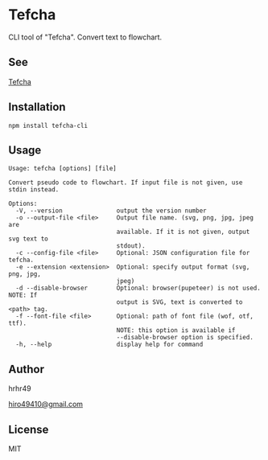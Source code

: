 # Tefcha
CLI tool of "Tefcha".
Convert text to flowchart.

## See

[Tefcha](https://github.com/hrhr49/tefcha)

## Installation

```
npm install tefcha-cli
```

## Usage

```
Usage: tefcha [options] [file]

Convert pseudo code to flowchart. If input file is not given, use stdin instead.

Options:
  -V, --version               output the version number
  -o --output-file <file>     Output file name. (svg, png, jpg, jpeg are
                              available. If it is not given, output svg text to
                              stdout).
  -c --config-file <file>     Optional: JSON configuration file for tefcha.
  -e --extension <extension>  Optional: specify output format (svg, png, jpg,
                              jpeg)
  -d --disable-browser        Optional: browser(pupeteer) is not used. NOTE: If
                              output is SVG, text is converted to <path> tag.
  -f --font-file <file>       Optional: path of font file (wof, otf, ttf).
                              NOTE: this option is available if
                              --disable-browser option is specified.
  -h, --help                  display help for command
```


## Author

hrhr49

hiro49410@gmail.com

## License
MIT

